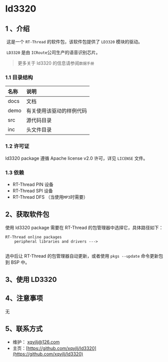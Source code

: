 # ld3320

## 1 、介绍

​	这是一个 `RT-Thread` 的软件包，该软件包提供了 `LD3320` 模块的驱动。

​	`LD3320` 是由 `ICRoute`公司生产的语音识别芯片。

> 更多关于 ld3320 的信息请参阅`数据手册`

### 1.1 目录结构

| 名称 | 说明                     |
| :--- | :----------------------- |
| docs | 文档                     |
| demo | 有关使用该驱动的样例代码 |
| src  | 源代码目录               |
| inc  | 头文件目录               |

### 1.2 许可证

ld3320 package 遵循 Apache license v2.0 许可，详见 `LICENSE` 文件。

### 1.3 依赖

- RT-Thread PIN 设备
- RT-Thread SPI 设备
- RT-Thread DFS （当使用`MP3`时需要）

## 2、获取软件包

使用 ld3320 package 需要在 RT-Thread 的包管理器中选择它，具体路径如下：

```
RT-Thread online packages
    peripheral libraries and drivers --->
        
```

选中后让 RT-Thread 的包管理器自动更新，或者使用 `pkgs --update` 命令更新包到 BSP 中。

## 3、使用 LD3320



## 4、注意事项

无

## 5、联系方式

- 维护： [xqyjlj@126.com](xqyjlj@126.com)
- 主页：[https://github.com/xqyjlj/ld3320](https://github.com/xqyjlj/ld3320)